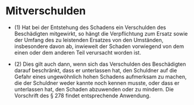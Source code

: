 # Mitverschulden

- (1) Hat bei der Entstehung des Schadens ein Verschulden des Beschädigten mitgewirkt, so hängt die Verpflichtung zum Ersatz sowie der Umfang des zu leistenden Ersatzes von den Umständen, insbesondere davon ab, inwieweit der Schaden vorwiegend von dem einen oder dem anderen Teil verursacht worden ist.

- (2) Dies gilt auch dann, wenn sich das Verschulden des Beschädigten darauf beschränkt, dass er unterlassen hat, den Schuldner auf die Gefahr eines ungewöhnlich hohen Schadens aufmerksam zu machen, die der Schuldner weder kannte noch kennen musste, oder dass er unterlassen hat, den Schaden abzuwenden oder zu mindern. Die Vorschrift des § 278 findet entsprechende Anwendung.

